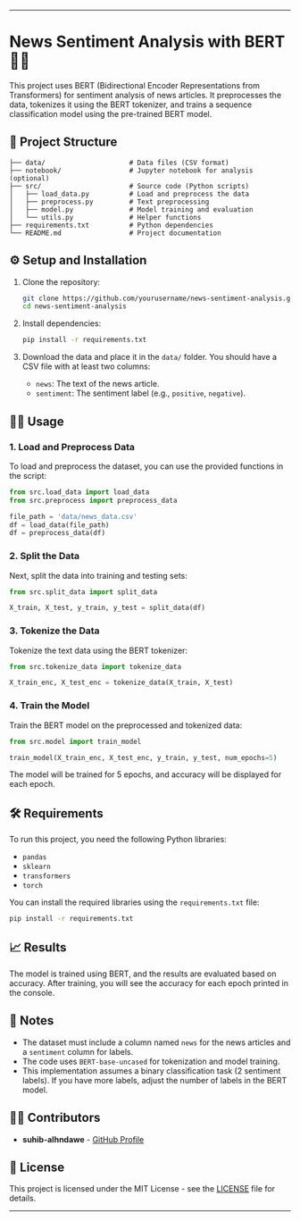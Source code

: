 
---

# News Sentiment Analysis with BERT 📰🤖

This project uses BERT (Bidirectional Encoder Representations from Transformers) for sentiment analysis of news articles. It preprocesses the data, tokenizes it using the BERT tokenizer, and trains a sequence classification model using the pre-trained BERT model.

## 📂 Project Structure

```
├── data/                     # Data files (CSV format)
├── notebook/                 # Jupyter notebook for analysis (optional)
├── src/                      # Source code (Python scripts)
│   ├── load_data.py          # Load and preprocess the data
│   ├── preprocess.py         # Text preprocessing
│   ├── model.py              # Model training and evaluation
│   └── utils.py              # Helper functions
├── requirements.txt          # Python dependencies
└── README.md                 # Project documentation
```

## ⚙️ Setup and Installation

1. Clone the repository:
   ```bash
   git clone https://github.com/yourusername/news-sentiment-analysis.git
   cd news-sentiment-analysis
   ```

2. Install dependencies:
   ```bash
   pip install -r requirements.txt
   ```

3. Download the data and place it in the `data/` folder. You should have a CSV file with at least two columns:
   - `news`: The text of the news article.
   - `sentiment`: The sentiment label (e.g., `positive`, `negative`).

## 🧑‍💻 Usage

### 1. Load and Preprocess Data

To load and preprocess the dataset, you can use the provided functions in the script:

```python
from src.load_data import load_data
from src.preprocess import preprocess_data

file_path = 'data/news_data.csv'
df = load_data(file_path)
df = preprocess_data(df)
```

### 2. Split the Data

Next, split the data into training and testing sets:

```python
from src.split_data import split_data

X_train, X_test, y_train, y_test = split_data(df)
```

### 3. Tokenize the Data

Tokenize the text data using the BERT tokenizer:

```python
from src.tokenize_data import tokenize_data

X_train_enc, X_test_enc = tokenize_data(X_train, X_test)
```

### 4. Train the Model

Train the BERT model on the preprocessed and tokenized data:

```python
from src.model import train_model

train_model(X_train_enc, X_test_enc, y_train, y_test, num_epochs=5)
```

The model will be trained for 5 epochs, and accuracy will be displayed for each epoch.

## 🛠️ Requirements

To run this project, you need the following Python libraries:

- `pandas`
- `sklearn`
- `transformers`
- `torch`

You can install the required libraries using the `requirements.txt` file:

```bash
pip install -r requirements.txt
```

## 📈 Results

The model is trained using BERT, and the results are evaluated based on accuracy. After training, you will see the accuracy for each epoch printed in the console.

## 📝 Notes

- The dataset must include a column named `news` for the news articles and a `sentiment` column for labels.
- The code uses `BERT-base-uncased` for tokenization and model training.
- This implementation assumes a binary classification task (2 sentiment labels). If you have more labels, adjust the number of labels in the BERT model.

## 🧑‍💻 Contributors

- **suhib-alhndawe** - [GitHub Profile](https://github.com/suhib-alhndawe)


## 📄 License

This project is licensed under the MIT License - see the [LICENSE](LICENSE) file for details.

---

